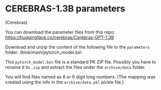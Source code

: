 # CEREBRAS-1.3B parameters

(Cerebras)

You can download the parameter files from this repo: https://huggingface.co/cerebras/Cerebras-GPT-1.3B

Download and unzip the content of the following file to the `parameters` folder: /blob/main/pytorch_model.bin

This `pytorch_model.bin` file is a standard PK ZIP file. Possibly you have to rename it to `.zip` and extract the files under the `archive/data` folder.

You will find files named as 8 or 9 digit long numbers.
(The mapping was created using the info in the `archive/data.pkl` pickle file.)
